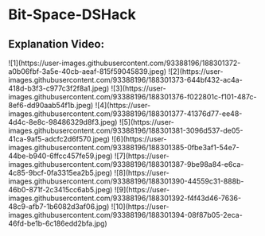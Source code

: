 # Bit-Space-DSHack
<div>
  <h2>Explanation Video:</h2>
</div>
![1](https://user-images.githubusercontent.com/93388196/188301372-a0b06fbf-3a5e-40cb-aeaf-815f59045839.jpeg)
![2](https://user-images.githubusercontent.com/93388196/188301373-644bf432-ac4a-418d-b3f3-c977c3f2f8a1.jpeg)
![3](https://user-images.githubusercontent.com/93388196/188301376-f022801c-f101-487c-8ef6-dd90aab54f1b.jpeg)
![4](https://user-images.githubusercontent.com/93388196/188301377-41376d77-ee48-4d4c-8e8c-98486329d8f3.jpeg)
![5](https://user-images.githubusercontent.com/93388196/188301381-3096d537-de05-41ca-9af5-adcfc2d6f570.jpeg)
![6](https://user-images.githubusercontent.com/93388196/188301385-0fbe3af1-54e7-44be-b940-6ffcc457fe59.jpeg)
![7](https://user-images.githubusercontent.com/93388196/188301387-9be98a84-e6ca-4c85-9bcf-0fa3315ea2b5.jpeg)
![8](https://user-images.githubusercontent.com/93388196/188301390-44559c31-888b-46b0-871f-2c3415cc6ab5.jpeg)
![9](https://user-images.githubusercontent.com/93388196/188301392-f4f43d46-7636-48c9-afb7-1b6082d3af06.jpg)
![10](https://user-images.githubusercontent.com/93388196/188301394-08f87b05-2eca-46fd-be1b-6c186edd2bfa.jpg)
